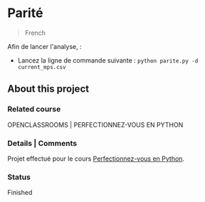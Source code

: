# Parité
> French  

Afin de lancer l'analyse, :
- Lancez la ligne de commande suivante : `python parite.py -d current_mps.csv`

## About this project

### Related course
OPENCLASSROOMS | PERFECTIONNEZ-VOUS EN PYTHON

### Details | Comments
Projet effectué pour le cours [Perfectionnez-vous en Python](https://github.com/OpenClassrooms-Student-Center/perfectionnez-vous-en-python/blob/master).

### Status
Finished